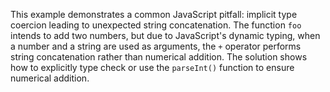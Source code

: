 This example demonstrates a common JavaScript pitfall: implicit type coercion leading to unexpected string concatenation.  The function `foo` intends to add two numbers, but due to JavaScript's dynamic typing, when a number and a string are used as arguments, the `+` operator performs string concatenation rather than numerical addition. The solution shows how to explicitly type check or use the `parseInt()` function to ensure numerical addition.